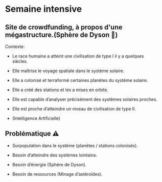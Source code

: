 # Semaine intensive

##  Site de crowdfunding, à propos d'une mégastructure.(Sphère de Dyson 🚀)

Contexte:
-   Le race humaine a atteint une civilisation de type I il y a quelques siècles.
    
-   Elle maîtrise le voyage spatiale dans le système solaire.
    
-   Elle a colonisé et terraformé certaines planètes du système solaire.
    
-   Elle a créé des stations et les a mises en orbite.
    
-   Elle est capable d’analyser précisément des systèmes solaires proches.
    
-   Elle est proche d’atteindre un niveau de civilisation de type II.
    
-   (Intelligence Artificielle)

## Problématique ⚠

-   Surpopulation dans le système (planètes / stations colonisés).
    
-   Besoin d’atteindre des systèmes lointains.
    
-   Besoin d’énergie (Sphère de Dyson).
    
-   Besoin de ressources (Minage d’astéroïdes).
